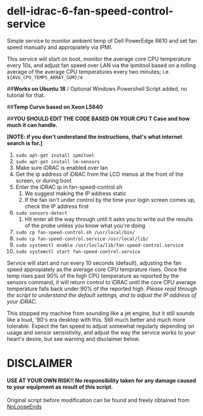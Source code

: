 # dell-idrac-6-fan-speed-control-service
Simple service to monitor ambient temp of Dell PowerEdge R610 and set fan speed manually and appropiately via IPMI.

This service will start on boot, monitor the average core CPU temperature every 10s, and adjust fan speed over LAN via the ipmitool based on a rolling average of the average CPU temperatures every two minutes; i.e. `${AVG_CPU_TEMPS_ARRAY_SUM}/4`

##**Works on Ubuntu 18** / Optional Windows Powershell Script added, no tutorial for that.

##**Temp Curve based on Xeon L5640**

##**YOU SHOULD EDIT THE CODE BASED ON YOUR CPU T Case and how much it can handle.**

**[NOTE: if you don't understand the instructions, that's what internet search is for.]**
1. `sudo apt-get install ipmitool`
1. `sudo apt-get install lm-sensors`
1. Make sure iDRAC is enabled over lan
1. Get the ip address of iDRAC from the LCD menus at the front of the screen, or during boot
1. Enter the iDRAC ip in fan-speed-control.sh
    1. We suggest making the IP address static
    1. If the fan isn't under control by the time your login screen comes up, check the IP address first
1. `sudo sensors-detect`
    1. Hit enter all the way through until it asks you to write out the results of the probe unless you know what you're doing
1. `sudo cp fan-speed-control.sh /usr/local/bin/`
1. `sudo cp fan-speed-control.service /usr/local/lib/`
1. `sudo systemctl enable /usr/locla/lib/fan-speed-control.service`
1. `sudo systemctl start fan-speed-control.service`

Service will start and run every 10 seconds (default), adjusting the fan speed appropiately as the average core CPU temprature rises.  Once the temp rises past 90% of the high CPU temperature as reported by the sensors command, it will return control to iDRAC until the core CPU average temperature falls back under 90% of the reported high.  _Please read through the script to understand the default settings, and to adjust the IP address of your iDRAC._

This stopped my machine from sounding like a jet engine, but it still sounds like a loud, '90's era desktop with this.  Still much better and much more tolerable. Expect the fan speed to adjust somewhat regularly depending on usage and sensor sensistivity, and adjust the way the service works to your heart's desire, but see warning and disclaimer below.


# DISCLAIMER
#### USE AT YOUR OWN RISK!!  No responsibility taken for any damage caused to your equipment as result of this script.

Original script before modification can be found and freely obtained from [NoLooseEnds](https://github.com/NoLooseEnds/Scripts)
